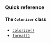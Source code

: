 ### Quick reference

#### The `Colorizer` class

-   [`colorize()`](#phantom_Casper_Colorizer_colorize)
-   [`format()`](#phantom_Casper_Colorizer_format)
